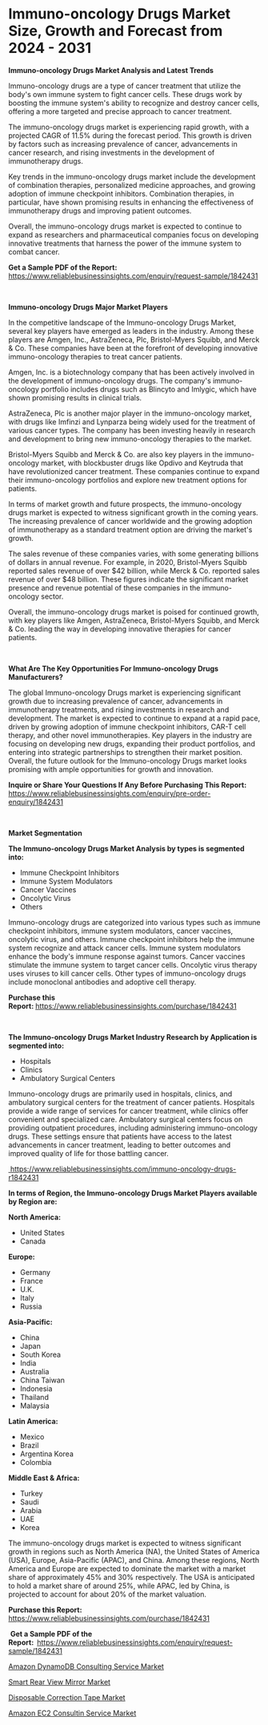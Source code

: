 <p><h1>Immuno-oncology Drugs Market Size, Growth and Forecast from 2024 - 2031</h1></p><p><strong>Immuno-oncology Drugs Market Analysis and Latest Trends</strong></p>
<p><p>Immuno-oncology drugs are a type of cancer treatment that utilize the body's own immune system to fight cancer cells. These drugs work by boosting the immune system's ability to recognize and destroy cancer cells, offering a more targeted and precise approach to cancer treatment.</p><p>The immuno-oncology drugs market is experiencing rapid growth, with a projected CAGR of 11.5% during the forecast period. This growth is driven by factors such as increasing prevalence of cancer, advancements in cancer research, and rising investments in the development of immunotherapy drugs.</p><p>Key trends in the immuno-oncology drugs market include the development of combination therapies, personalized medicine approaches, and growing adoption of immune checkpoint inhibitors. Combination therapies, in particular, have shown promising results in enhancing the effectiveness of immunotherapy drugs and improving patient outcomes.</p><p>Overall, the immuno-oncology drugs market is expected to continue to expand as researchers and pharmaceutical companies focus on developing innovative treatments that harness the power of the immune system to combat cancer.</p></p>
<p><strong>Get a Sample PDF of the Report:&nbsp;</strong> <a href="https://www.reliablebusinessinsights.com/enquiry/request-sample/1842431">https://www.reliablebusinessinsights.com/enquiry/request-sample/1842431</a></p>
<p>&nbsp;</p>
<p><strong>Immuno-oncology Drugs Major Market Players</strong></p>
<p><p>In the competitive landscape of the Immuno-oncology Drugs Market, several key players have emerged as leaders in the industry. Among these players are Amgen, Inc., AstraZeneca, Plc, Bristol-Myers Squibb, and Merck & Co. These companies have been at the forefront of developing innovative immuno-oncology therapies to treat cancer patients.</p><p>Amgen, Inc. is a biotechnology company that has been actively involved in the development of immuno-oncology drugs. The company's immuno-oncology portfolio includes drugs such as Blincyto and Imlygic, which have shown promising results in clinical trials.</p><p>AstraZeneca, Plc is another major player in the immuno-oncology market, with drugs like Imfinzi and Lynparza being widely used for the treatment of various cancer types. The company has been investing heavily in research and development to bring new immuno-oncology therapies to the market.</p><p>Bristol-Myers Squibb and Merck & Co. are also key players in the immuno-oncology market, with blockbuster drugs like Opdivo and Keytruda that have revolutionized cancer treatment. These companies continue to expand their immuno-oncology portfolios and explore new treatment options for patients.</p><p>In terms of market growth and future prospects, the immuno-oncology drugs market is expected to witness significant growth in the coming years. The increasing prevalence of cancer worldwide and the growing adoption of immunotherapy as a standard treatment option are driving the market's growth.</p><p>The sales revenue of these companies varies, with some generating billions of dollars in annual revenue. For example, in 2020, Bristol-Myers Squibb reported sales revenue of over $42 billion, while Merck & Co. reported sales revenue of over $48 billion. These figures indicate the significant market presence and revenue potential of these companies in the immuno-oncology sector.</p><p>Overall, the immuno-oncology drugs market is poised for continued growth, with key players like Amgen, AstraZeneca, Bristol-Myers Squibb, and Merck & Co. leading the way in developing innovative therapies for cancer patients.</p></p>
<p>&nbsp;</p>
<p><strong>What Are The Key Opportunities For Immuno-oncology Drugs Manufacturers?</strong></p>
<p><p>The global Immuno-oncology Drugs market is experiencing significant growth due to increasing prevalence of cancer, advancements in immunotherapy treatments, and rising investments in research and development. The market is expected to continue to expand at a rapid pace, driven by growing adoption of immune checkpoint inhibitors, CAR-T cell therapy, and other novel immunotherapies. Key players in the industry are focusing on developing new drugs, expanding their product portfolios, and entering into strategic partnerships to strengthen their market position. Overall, the future outlook for the Immuno-oncology Drugs market looks promising with ample opportunities for growth and innovation.</p></p>
<p><strong>Inquire or Share Your Questions If Any Before Purchasing This Report:</strong> <a href="https://www.reliablebusinessinsights.com/enquiry/pre-order-enquiry/1842431">https://www.reliablebusinessinsights.com/enquiry/pre-order-enquiry/1842431</a></p>
<p>&nbsp;</p>
<p><strong>Market Segmentation</strong></p>
<p><strong>The Immuno-oncology Drugs Market Analysis by types is segmented into:</strong></p>
<p><ul><li>Immune Checkpoint Inhibitors</li><li>Immune System Modulators</li><li>Cancer Vaccines</li><li>Oncolytic Virus</li><li>Others</li></ul></p>
<p><p>Immuno-oncology drugs are categorized into various types such as immune checkpoint inhibitors, immune system modulators, cancer vaccines, oncolytic virus, and others. Immune checkpoint inhibitors help the immune system recognize and attack cancer cells. Immune system modulators enhance the body's immune response against tumors. Cancer vaccines stimulate the immune system to target cancer cells. Oncolytic virus therapy uses viruses to kill cancer cells. Other types of immuno-oncology drugs include monoclonal antibodies and adoptive cell therapy.</p></p>
<p><strong>Purchase this Report:&nbsp;</strong><a href="https://www.reliablebusinessinsights.com/purchase/1842431">https://www.reliablebusinessinsights.com/purchase/1842431</a></p>
<p>&nbsp;</p>
<p><strong>The Immuno-oncology Drugs Market Industry Research by Application is segmented into:</strong></p>
<p><ul><li>Hospitals</li><li>Clinics</li><li>Ambulatory Surgical Centers</li></ul></p>
<p><p>Immuno-oncology drugs are primarily used in hospitals, clinics, and ambulatory surgical centers for the treatment of cancer patients. Hospitals provide a wide range of services for cancer treatment, while clinics offer convenient and specialized care. Ambulatory surgical centers focus on providing outpatient procedures, including administering immuno-oncology drugs. These settings ensure that patients have access to the latest advancements in cancer treatment, leading to better outcomes and improved quality of life for those battling cancer.</p></p>
<p><a href="https://www.reliablebusinessinsights.com/immuno-oncology-drugs-r1842431">&nbsp;https://www.reliablebusinessinsights.com/immuno-oncology-drugs-r1842431</a></p>
<p><strong>In terms of Region, the Immuno-oncology Drugs Market Players available by Region are:</strong></p>
<p>
    <p> <strong> North America: </strong>
        <ul>
            <li>United States</li>
            <li>Canada</li>
        </ul>
        </p> 
    <p> <strong> Europe: </strong>
        <ul>
            <li>Germany</li>
            <li>France</li>
            <li>U.K.</li>
            <li>Italy</li>
            <li>Russia</li>
        </ul>
        </p> 
    <p> <strong> Asia-Pacific: </strong>
        <ul>
            <li>China</li>
            <li>Japan</li>
            <li>South Korea</li>
            <li>India</li>
            <li>Australia</li>
            <li>China Taiwan</li>
            <li>Indonesia</li>
            <li>Thailand</li>
            <li>Malaysia</li>
        </ul>
        </p> 
    <p> <strong> Latin America: </strong>
        <ul>
            <li>Mexico</li>
            <li>Brazil</li>
            <li>Argentina Korea</li>
            <li>Colombia</li>
        </ul>
        </p> 
    <p> <strong> Middle East & Africa: </strong>
        <ul>
            <li>Turkey</li>
            <li>Saudi</li>
            <li>Arabia</li>
            <li>UAE</li>
            <li>Korea</li>
        </ul>
    </p>
    </p>
<p><p>The immuno-oncology drugs market is expected to witness significant growth in regions such as North America (NA), the United States of America (USA), Europe, Asia-Pacific (APAC), and China. Among these regions, North America and Europe are expected to dominate the market with a market share of approximately 45% and 30% respectively. The USA is anticipated to hold a market share of around 25%, while APAC, led by China, is projected to account for about 20% of the market valuation.</p></p>
<p><strong>Purchase this Report: </strong><a href="https://www.reliablebusinessinsights.com/purchase/1842431">https://www.reliablebusinessinsights.com/purchase/1842431</a></p>
<p>&nbsp;<strong>Get a Sample PDF of the Report:&nbsp;&nbsp;</strong><a href="https://www.reliablebusinessinsights.com/enquiry/request-sample/1842431">https://www.reliablebusinessinsights.com/enquiry/request-sample/1842431</a></p>
<p><strong></strong></p>
<p><p><a href="https://github.com/janetchuadff364/Market-Research-Report-List-1/blob/main/amazon-dynamodb-consulting-service-market.md">Amazon DynamoDB Consulting Service Market</a></p><p><a href="https://medium.com/@foxworth8231/navigating-the-global-smart-rear-view-mirror-market-landscape-trends-forecasts-and-impact-59248b951272">Smart Rear View Mirror Market</a></p><p><a href="https://medium.com/@philipwolf96/global-disposable-correction-tape-market-exploring-market-share-market-trends-and-future-growth-41958fe82d6b">Disposable Correction Tape Market</a></p><p><a href="https://github.com/btwcqfvq34/Market-Research-Report-List-1/blob/main/amazon-ec2-consultin-service-market.md">Amazon EC2 Consultin Service Market</a></p></p>